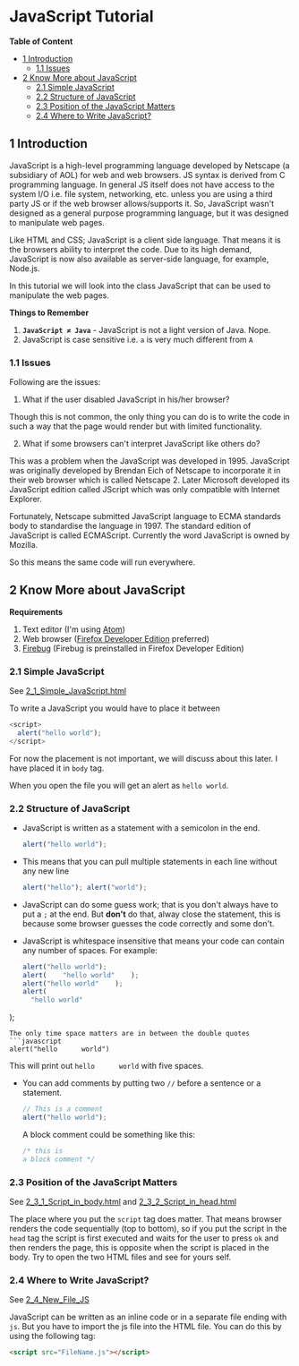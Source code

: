 # JavaScript Tutorial
**Table of Content**

<!-- MDTOC maxdepth:6 firsth1:2 numbering:0 flatten:0 bullets:1 updateOnSave:1 -->

- [1 Introduction](#1-introduction)   
   - [1.1 Issues](#11-issues)   
- [2 Know More about JavaScript](#2-know-more-about-javascript)   
   - [2.1 Simple JavaScript](#21-simple-javascript)   
   - [2.2 Structure of JavaScript](#22-structure-of-javascript)   
   - [2.3 Position of the JavaScript Matters](#23-position-of-the-javascript-matters)   
   - [2.4 Where to Write JavaScript?](#24-where-to-write-javascript)   

<!-- /MDTOC -->

## 1 Introduction

JavaScript is a high-level programming language developed by Netscape (a subsidiary of AOL) for web and web browsers. JS syntax is derived from C programming language. In general JS itself does not have access to the system I/O i.e. file system, networking, etc. unless you are using a third party JS or if the web browser allows/supports it. So, JavaScript wasn't designed as a general purpose programming language, but it was designed to manipulate web pages.

Like HTML and CSS; JavaScript is a client side language. That means it is the browsers ability to interpret the code. Due to its high demand, JavaScript is now also available as server-side language, for example, Node.js.

In this tutorial we will look into the class JavaScript that can be used to manipulate the web pages.

**Things to Remember**

1. **`JavaScript ≠ Java`** - JavaScript is not a light version of Java. Nope.
2. JavaScript is case sensitive i.e. `a` is very much different from `A`

### 1.1 Issues

Following are the issues:

1. What if the user disabled JavaScript in his/her browser?

  Though this is not common, the only thing you can do is to write the code in such a way that the page would render but with limited functionality.

2. What if some browsers can't interpret JavaScript like others do?

  This was a problem when the JavaScript was developed in 1995. JavaScript was originally developed by Brendan Eich of Netscape to incorporate it in their web browser which is called Netscape 2. Later Microsoft developed its JavaScript edition called JScript which was only compatible with Internet Explorer.

  Fortunately, Netscape submitted JavaScript language to ECMA standards body to standardise the language in  1997. The standard edition of JavaScript is called ECMAScript.  Currently the word JavaScript is owned by Mozilla.

  So this means the same code will run everywhere.

## 2 Know More about JavaScript

**Requirements**

1. Text editor (I'm using [Atom](https://atom.io/))
2. Web browser ([Firefox Developer Edition](https://www.mozilla.org/en-US/firefox/developer/) preferred)
3. [Firebug](http://getfirebug.com/) (Firebug is preinstalled in Firefox Developer Edition)


### 2.1 Simple JavaScript

See [2_1_Simple_JavaScript.html](https://github.com/akshaybabloo/JavaScript-Tutorial/blob/master/2_1_Simple_JavaScript.html)

To write a JavaScript you would have to place it between

```javascript
<script>
  alert("hello world");
</script>
```

For now the placement is not important, we will discuss about this later. I have placed it in `body` tag.

When you open the file you will get an alert as `hello world`.

### 2.2 Structure of JavaScript

* JavaScript is written as a statement with a semicolon in the end.

  ```javascript
  alert("hello world");
  ```
* This means that you can pull multiple statements in each line without any new line
  ```javascript
  alert("hello"); alert("world");
  ```

* JavaScript can do some guess work; that is you don't always have to put a `;` at the end. But **don't** do that, alway close the statement, this is because some browser guesses the code correctly and some don't.

* JavaScript is whitespace insensitive that means your code can contain any number of spaces. For example:
  ```javascript
  alert("hello world");
  alert(    "hello world"    );
  alert("hello world"    );
  alert(
    "hello world"
);
  ```
  The only time space matters are in between the double quotes
  ```javascript
  alert("hello      world")
  ```
  This will print out `hello      world` with five spaces.

* You can add comments by putting two `//` before a sentence or a statement.
  ```javascript
  // This is a comment
  alert("hello world");
  ```
  A block comment could be something like this:
  ```javascript
  /* this is
  a block comment */
  ```

### 2.3 Position of the JavaScript Matters

See [2_3_1_Script_in_body.html](https://github.com/akshaybabloo/JavaScript-Tutorial/blob/master/2_3_Position_Matters/2_3_1_Script_in_body.html) and [2_3_2_Script_in_head.html](https://github.com/akshaybabloo/JavaScript-Tutorial/blob/master/2_3_Position_Matters/2_3_2_Script_in_head.html)

The place where you put the `script` tag does matter. That means browser renders the code sequentially (top to bottom), so if you put the script in the `head` tag the script is first executed and waits for the user to press `ok` and then renders the page, this is opposite when the script is placed in the body. Try to open the two HTML files and see for yours self.

### 2.4 Where to Write JavaScript?

See [2_4_New_File_JS](https://github.com/akshaybabloo/JavaScript-Tutorial/blob/master/2_4_New_File_JS)

JavaScript can be written as an inline code or in a separate file ending with `js`. But you have to import the js file into the HTML file. You can do this by using the following tag:

```html
<script src="FileName.js"></script>
```
